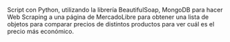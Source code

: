 Script con Python, utilizando la librería BeautifulSoap, MongoDB para hacer Web Scraping a una página de MercadoLibre para obtener una lista de objetos para comparar precios de distintos productos para ver cuál es el precio más económico.
